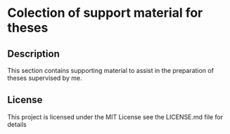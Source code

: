 # Colection of support material for theses

## Description

This section contains supporting material to assist in the preparation of theses supervised by me.

## License

This project is licensed under the  MIT License see the LICENSE.md file for details
